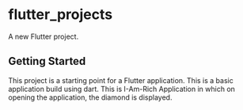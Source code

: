 # flutter_projects

A new Flutter project.

## Getting Started

This project is a starting point for a Flutter application.
This is a basic application build using dart. This  is I-Am-Rich Application in which on opening the application, the diamond is displayed.
